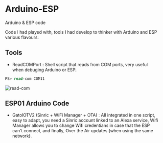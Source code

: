 # Arduino-ESP
Arduino &amp; ESP code 

Code I had played with, tools I had develop to thinker with Arduino and ESP various flavours:

## Tools
- ReadCOMPort : Shell script that reads from COM ports, very useful when debuging Arduino or ESP.
```ps
PS> read-com COM11 
```
![read-com](https://github.com/Surrealcrow/Arduino-ESP/readcom.png)


## ESP01 Arduino Code
- GatoIOTV2 (Sinric + WiFi Manager + OTA) : All integrated in one script, easy to adapt, you need a Sinric account linked to an Alexa service, Wifi Manager allows you to change Wifi credentians in case that the ESP can't connect, and finally, Over the Air updates (when using the same network).
